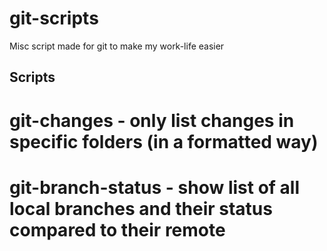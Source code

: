 # git-scripts
Misc script made for git to make my work-life easier

## Scripts
 # git-changes - only list changes in specific folders (in a formatted way)
 # git-branch-status - show list of all local branches and their status compared to their remote
